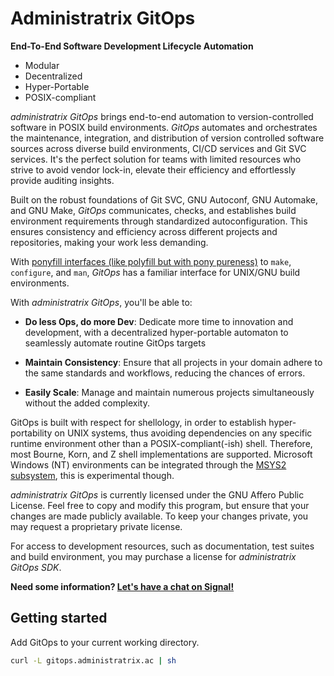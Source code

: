 # Administratrix GitOps

**End-To-End Software Development Lifecycle Automation**

- Modular
- Decentralized
- Hyper-Portable
- POSIX-compliant

*administratrix GitOps* brings end-to-end automation to version-controlled
software in POSIX build environments. *GitOps* automates and orchestrates the
maintenance, integration, and distribution of version controlled software
sources across diverse build environments, CI/CD services and Git SVC services.
It's the perfect solution for teams with limited resources who strive to avoid
vendor lock-in, elevate their efficiency and effortlessly provide auditing
insights.

Built on the robust foundations of Git SVC, GNU Autoconf, GNU Automake, and GNU
Make, *GitOps* communicates, checks, and establishes build environment
requirements through standardized autoconfiguration. This ensures consistency
and efficiency across different projects and repositories, making your work less
demanding.

With [ponyfill interfaces (like polyfill but with pony
pureness)](https://ponyfill.com) to `make`, `configure`, and `man`, *GitOps* has
a familiar interface for UNIX/GNU build environments.

With *administratrix GitOps*, you'll be able to:

- **Do less Ops, do more Dev**: Dedicate more time to innovation and 
                                development, with a decentralized
                                hyper-portable automaton to seamlessly automate 
                                routine GitOps targets

- **Maintain Consistency**: Ensure that all projects in your domain adhere to 
                            the same standards and workflows, reducing the 
                            chances of errors.

- **Easily Scale**: Manage and maintain numerous projects simultaneously 
                    without the added complexity.


GitOps is built with respect for shellology, in order to establish 
hyper-portability on UNIX systems, thus avoiding dependencies on any specific 
runtime environment other than a POSIX-compliant(-ish) shell. Therefore, most 
Bourne, Korn, and Z shell implementations are supported. 
Microsoft Windows (NT) environments can be integrated through the 
[MSYS2 subsystem](https://www.msys2.org/), this is experimental though.

*administratrix GitOps* is currently licensed under the GNU Affero Public 
License. Feel free to copy and modify this program, but ensure that your 
changes are made publicly available. To keep your changes private, you may
request a proprietary private license.

For access to development resources, such as documentation, test suites and
build environment, you may purchase a license for *administratrix GitOps SDK*.

**Need some information? [Let's have a chat on Signal!](https://signal.me/#p/tiara.93)**

## Getting started

Add GitOps to your current working directory.

```sh
curl -L gitops.administratrix.ac | sh
```

